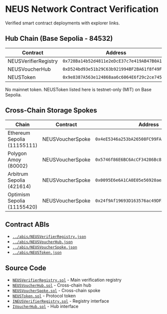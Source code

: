 # NEUS Network Contract Verification

Verified smart contract deployments with explorer links.

## Hub Chain (Base Sepolia - 84532)

| Contract | Address | Explorer |
|----------|---------|----------|
| NEUSVerifierRegistry | `0x728Ba14b52d4811e2eDcE37c7e419AB47B0A17Df` | [View](https://sepolia.basescan.org/address/0x728Ba14b52d4811e2eDcE37c7e419AB47B0A17Df) |
| NEUSVoucherHub | `0xD524bd93e51b29C63b921994BF2BA61f8f49FB6C` | [View](https://sepolia.basescan.org/address/0xD524bd93e51b29C63b921994BF2BA61f8f49FB6C) |
| NEUSToken | `0x9e8387A563e124868aa6c6064E6f29c2ce745935` | [View](https://sepolia.basescan.org/address/0x9e8387A563e124868aa6c6064E6f29c2ce745935) |

No mainnet token. NEUSToken listed here is testnet-only (MIT) on Base Sepolia.

## Cross-Chain Storage Spokes

| Chain | Contract | Address | Explorer |
|-------|----------|---------|----------|
| Ethereum Sepolia (11155111) | NEUSVoucherSpoke | `0x4eE5346a253bA26508FC99FAa49932561205359C` | [View](https://sepolia.etherscan.io/address/0x4eE5346a253bA26508FC99FAa49932561205359C) |
| Polygon Amoy (80002) | NEUSVoucherSpoke | `0x5746f86E6BC6AcCF34286Bc8E8803CcAc4a0306d` | [View](https://www.oklink.com/amoy/address/0x5746f86E6BC6AcCF34286Bc8E8803CcAc4a0306d) |
| Arbitrum Sepolia (421614) | NEUSVoucherSpoke | `0x0095E6e6A1CA0E05e56920aeaDc0c8bDDEADcdC1` | [View](https://sepolia.arbiscan.io/address/0x0095E6e6A1CA0E05e56920aeaDc0c8bDDEADcdC1) |
| Optimism Sepolia (11155420) | NEUSVoucherSpoke | `0x24f9Af19693D163576ac49DF3b7a75934bB3B1b4` | [View](https://sepolia-optimism.etherscan.io/address/0x24f9Af19693D163576ac49DF3b7a75934bB3B1b4) |

## Contract ABIs

- [`../abis/NEUSVerifierRegistry.json`](../abis/NEUSVerifierRegistry.json)
- [`../abis/NEUSVoucherHub.json`](../abis/NEUSVoucherHub.json)  
- [`../abis/NEUSVoucherSpoke.json`](../abis/NEUSVoucherSpoke.json)
- [`../abis/NEUSToken.json`](../abis/NEUSToken.json)

## Source Code

- [`NEUSVerifierRegistry.sol`](./NEUSVerifierRegistry.sol) - Main verification registry
- [`NEUSVoucherHub.sol`](./NEUSVoucherHub.sol) - Cross-chain hub
- [`NEUSVoucherSpoke.sol`](./NEUSVoucherSpoke.sol) - Cross-chain spoke
- [`NEUSToken.sol`](./NEUSToken.sol) - Protocol token
- [`INEUSVerifierRegistry.sol`](./INEUSVerifierRegistry.sol) - Registry interface
- [`IVoucherHub.sol`](./IVoucherHub.sol) - Hub interface
